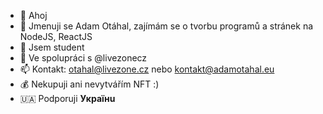 - 👋 Ahoj
- 👀 Jmenuji se Adam Otáhal, zajímám se o tvorbu programů a stránek na NodeJS, ReactJS
- 🌱 Jsem student
- 💞️ Ve spolupráci s @livezonecz
- 📫 Kontakt: otahal@livezone.cz nebo kontakt@adamotahal.eu
- 💰 Nekupuji ani nevytvářím NFT :)
- 🇺🇦 Podporuji **Українu**

<!---
#Z7
--->
